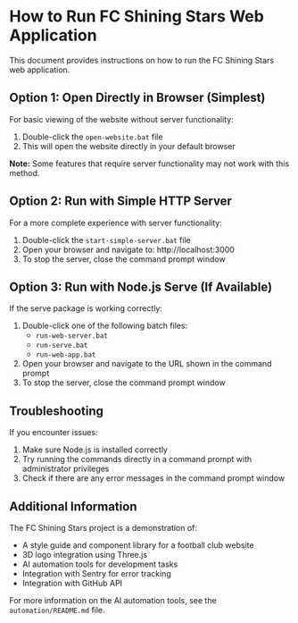 # How to Run FC Shining Stars Web Application

This document provides instructions on how to run the FC Shining Stars web application.

## Option 1: Open Directly in Browser (Simplest)

For basic viewing of the website without server functionality:

1. Double-click the `open-website.bat` file
2. This will open the website directly in your default browser

**Note:** Some features that require server functionality may not work with this method.

## Option 2: Run with Simple HTTP Server

For a more complete experience with server functionality:

1. Double-click the `start-simple-server.bat` file
2. Open your browser and navigate to: http://localhost:3000
3. To stop the server, close the command prompt window

## Option 3: Run with Node.js Serve (If Available)

If the serve package is working correctly:

1. Double-click one of the following batch files:
   - `run-web-server.bat`
   - `run-serve.bat`
   - `run-web-app.bat`
2. Open your browser and navigate to the URL shown in the command prompt
3. To stop the server, close the command prompt window

## Troubleshooting

If you encounter issues:

1. Make sure Node.js is installed correctly
2. Try running the commands directly in a command prompt with administrator privileges
3. Check if there are any error messages in the command prompt window

## Additional Information

The FC Shining Stars project is a demonstration of:
- A style guide and component library for a football club website
- 3D logo integration using Three.js
- AI automation tools for development tasks
- Integration with Sentry for error tracking
- Integration with GitHub API

For more information on the AI automation tools, see the `automation/README.md` file.
